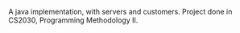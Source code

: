 A java implementation, with servers and customers. Project done in CS2030, Programming Methodology II.
